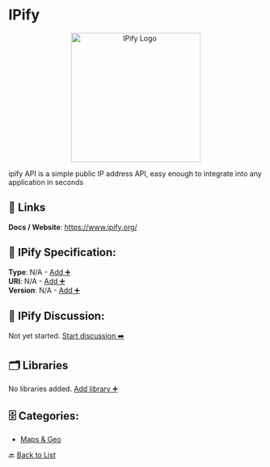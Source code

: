 # IPify
<p align="center">
    <img width="256" src="https://raw.githubusercontent.com/apis-list/apis-list/main/apis/ipify/logo_256x256.png" alt="IPify Logo"/>
</p>
ipify API is a simple public IP address API, easy enough to integrate into any application in seconds

##  🔗 Links
**Docs / Website**: https://www.ipify.org/

## 🧬 IPify Specification:
**Type**: N/A - [Add ➕](https://github.com/apis-list/apis-list/edit/main/apis.yaml#L9963)  
**URI**: N/A - [Add ➕](https://github.com/apis-list/apis-list/edit/main/apis.yaml#L9963)  
**Version**: N/A - [Add ➕](https://github.com/apis-list/apis-list/edit/main/apis.yaml#L9963)

## 💬 IPify Discussion:
Not yet started. [Start discussion ➡️](https://github.com/apis-list/apis-list/discussions/new)

## 🗂️ Libraries

No libraries added. [Add library ➕](https://github.com/apis-list/apis-list/edit/main/apis.yaml#L9963)    


## 🗄️ Categories:
- [Maps & Geo](https://github.com/apis-list/apis-list#maps--geo-)

🔙  [Back to List](https://github.com/apis-list/apis-list)
